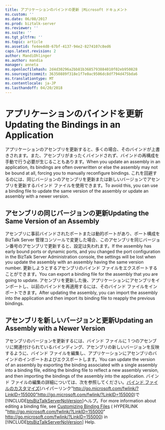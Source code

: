 ```yaml
---
title: アプリケーションのバインドの更新 |Microsoft ドキュメント
ms.custom: ''
ms.date: 06/08/2017
ms.prod: biztalk-server
ms.reviewer: ''
ms.suite: ''
ms.tgt_pltfrm: ''
ms.topic: article
ms.assetid: fe4ee4d8-67bf-4137-94e2-8274107c8ed6
caps.latest.revision: 2
author: MandiOhlinger
ms.author: mandia
manager: anneta
ms.openlocfilehash: 2d4d30296a2bb81b3685793884010f02eb950828
ms.sourcegitcommit: 36350889f318e1f7e0ac9506dc8df794d475bda6
ms.translationtype: MT
ms.contentlocale: ja-JP
ms.lasthandoff: 04/20/2018
---
```

# <a name="updating-the-bindings-in-an-application"></a><span data-ttu-id="a9b1e-102">アプリケーションのバインドを更新</span><span class="sxs-lookup"><span data-stu-id="a9b1e-102">Updating the Bindings in an Application</span></span>
<span data-ttu-id="a9b1e-103">アプリケーションのアセンブリを更新すると、多くの場合、そのバインドが上書きされます。また、アセンブリがまったくバインドされず、バインドの再構成を手動で行う必要が生じることもあります。</span><span class="sxs-lookup"><span data-stu-id="a9b1e-103">When you update an assembly in an application, its bindings are often overwritten or else the assembly may not be bound at all, forcing you to manually reconfigure bindings.</span></span> <span data-ttu-id="a9b1e-104">これを回避するのには、同じバージョンのアセンブリを更新または新しいバージョンでアセンブリを更新するバインド ファイルを使用できます。</span><span class="sxs-lookup"><span data-stu-id="a9b1e-104">To avoid this, you can use a binding file to update the same version of the assembly or update an assembly with a newer version.</span></span>  
  
## <a name="updating-the-same-version-of-an-assembly"></a><span data-ttu-id="a9b1e-105">アセンブリの同じバージョンの更新</span><span class="sxs-lookup"><span data-stu-id="a9b1e-105">Updating the Same Version of an Assembly</span></span>  
 <span data-ttu-id="a9b1e-106">アセンブリに事前バインドされたポートまたは動的ポートがあり、ポート構成を BizTalk Server 管理コンソールで変更した場合、このアセンブリを同じバージョン番号のアセンブリで更新すると、設定は失われます。</span><span class="sxs-lookup"><span data-stu-id="a9b1e-106">If the assembly has early bound ports or dynamic ports, and you changed the port configuration in the BizTalk Server Administration console, the settings will be lost when you update the assembly with an assembly having the same version number.</span></span> <span data-ttu-id="a9b1e-107">更新しようとするアセンブリのバインド ファイルをエクスポートすることができます。</span><span class="sxs-lookup"><span data-stu-id="a9b1e-107">You can export a binding file for the assembly that you are going to update.</span></span> <span data-ttu-id="a9b1e-108">アセンブリを更新した後、アプリケーションにアセンブリをインポートし、以前のバインドを再適用するには、そのバインド ファイルをインポートできます。</span><span class="sxs-lookup"><span data-stu-id="a9b1e-108">After updating the assembly, you can import the assembly into the application and then import its binding file to reapply the previous bindings.</span></span>  
  
## <a name="updating-an-assembly-with-a-newer-version"></a><span data-ttu-id="a9b1e-109">アセンブリを新しいバージョンと更新</span><span class="sxs-lookup"><span data-stu-id="a9b1e-109">Updating an Assembly with a Newer Version</span></span>  
 <span data-ttu-id="a9b1e-110">アセンブリのバージョンを更新するには、バインド ファイルに 1 つのアセンブリに関連付けられているバインディング、アセンブリの新しいバージョンを反映するように、バインド ファイルを編集し、アプリケーションにアセンブリのバインドのインポートおよびエクスポートします。</span><span class="sxs-lookup"><span data-stu-id="a9b1e-110">You can update the version of an assembly by exporting the binding associated with a single assembly into a binding file, editing the binding file to reflect a new assembly version, and then importing the bindings of the assembly into the application.</span></span> <span data-ttu-id="a9b1e-111">バインド ファイルの編集の詳細については、次を参照してください。[バインド ファイルのカスタマイズ](http://go.microsoft.com/fwlink/?LinkID=155000)(ハイパーリンク"http://go.microsoft.com/fwlink/?LinkID=155000"http://go.microsoft.com/fwlink/?LinkID=155000)で[!INCLUDE[btsBizTalkServerNoVersion](../includes/btsbiztalkservernoversion-md.md)]ヘルプ。</span><span class="sxs-lookup"><span data-stu-id="a9b1e-111">For more information about editing a binding file, see [Customizing Binding Files](http://go.microsoft.com/fwlink/?LinkID=155000) ( HYPERLINK "http://go.microsoft.com/fwlink/?LinkID=155000" http://go.microsoft.com/fwlink/?LinkID=155000) in [!INCLUDE[btsBizTalkServerNoVersion](../includes/btsbiztalkservernoversion-md.md)] Help.</span></span>